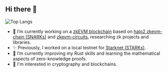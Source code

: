 ## Hi there 👋

![Top Langs](https://github-readme-stats.vercel.app/api/top-langs/?theme=radical&username=mikiw&layout=compact&langs_count=10&hide=html,css&exclude_repo=DeFiTaxCalculator,ProceduralCityGenerator,ReactWeb3)

- 🔭 I’m currently working on a [zkEVM blockchain](https://glitchd.network/) based on [halo2 zkevm-chain (SNARKs)](https://github.com/privacy-scaling-explorations/zkevm-chain) and [zkevm-circuits](https://github.com/scroll-tech/zkevm-circuits), researching zk projects and libraries.
- ✨ Previously, I worked on a local testnet for [Starknet (STARKs)](https://github.com/0xSpaceShard/starknet-devnet-rs).
- 🌱 I’m currently improving my Rust skills and learning the mathematical aspects of zero-knowledge proofs.
- 🤔 I'm interested in cryptography and blockchains.
